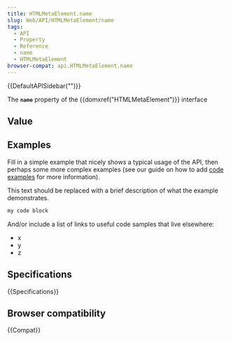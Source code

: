 ```yaml
---
title: HTMLMetaElement.name
slug: Web/API/HTMLMetaElement/name
tags:
  - API
  - Property
  - Reference
  - name
  - HTMLMetaElement
browser-compat: api.HTMLMetaElement.name
---
```

{{DefaultAPISidebar("")}}

The **`name`** property of the {{domxref("HTMLMetaElement")}} interface 

## Value



## Examples

Fill in a simple example that nicely shows a typical usage of the API, then perhaps some more complex examples (see our guide on how to add [code examples](/en-US/docs/MDN/Contribute/Structures/Code_examples) for more information).

This text should be replaced with a brief description of what the example demonstrates.

```js
my code block
```

And/or include a list of links to useful code samples that live elsewhere:

*   x
*   y
*   z

## Specifications

{{Specifications}}

## Browser compatibility

{{Compat}}


